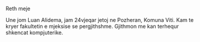Reth meje 

Une jom Luan Alidema, jam 24vjeqar jetoj ne Pozheran, Komuna Viti. 
Kam te kryer fakultetin e mjeksise se pergjithshme.
Gjithmon me kan terhequr shkencat kompjuterike.
